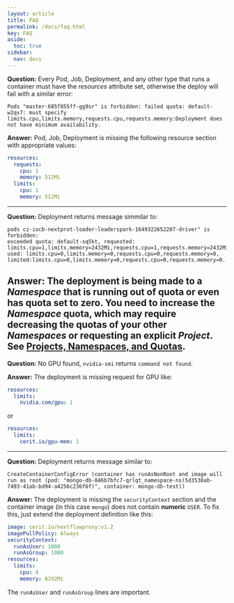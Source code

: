 ```yaml
---
layout: article
title: FAQ
permalink: /docs/faq.html
key: FAQ
aside:
  toc: true
sidebar:
  nav: docs
---
```


**Question:** Every Pod, Job, Deployment, and any other type that runs a container must have the *resources* attribute set, otherwise the deploy will fail with a similar error:
```
Pods "master-685f855ff-gg9sr" is forbidden: failed quota: default-w2qv7: must specify limits.cpu,limits.memory,requests.cpu,requests.memory:Deployment does not have minimum availability.
```

**Answer:** Pod, Job, Deployment is missing the following resource section with appropriate values:
```yaml
resources:
  requests:
    cpu: 1
    memory: 512Mi
  limits:
    cpu: 1
    memory: 512Mi

```

---

**Question:** Deployment returns message simmilar to:
```
pods cz-iocb-nextprot-loader-loaderspark-1649322652207-driver" is forbidden: 
exceeded quota: default-sq5kt, requested: limits.cpu=1,limits.memory=2432Mi,requests.cpu=1,requests.memory=2432Mi, 
used: limits.cpu=0,limits.memory=0,requests.cpu=0,requests.memory=0,
limited:limits.cpu=0,limits.memory=0,requests.cpu=0,requests.memory=0.
```

**Answer:** The deployment is being made to a *Namespace* that is running out of quota or even has quota set to zero. You need to increase the *Namespace* quota, which may require decreasing the quotas of your other *Namespaces* or requesting an explicit *Project*. See [Projects, Namespaces, and Quotas](/docs/quotas.html).
---

**Question:** No GPU found, `nvidia-smi` returns `command not found`.

**Answer:** The deployment is missing request for GPU like:
```yaml
resources:
  limits:
    nvidia.com/gpu: 1
```
or
```yaml
resources:   
  limits:
    cerit.io/gpu-mem: 1
```

---

**Question:** Deployment returns message similar to:
```
CreateContainerConfigError (container has runAsNonRoot and image will run as root (pod: "mongo-db-846b7bfc7-qrlqt_namespace-ns(5d3538ab-7493-41ab-bd94-a4256c236f6f)", container: mongo-db-test))
```

**Answer:** The deployment is missing the `securityContext` section and the container image (in this case `mongo`) does not contain **numeric** `USER`. To fix this, just extend the deployment definition like this:
```yaml
image: cerit.io/nextflowproxy:v1.2
imagePullPolicy: Always
securityContext:
  runAsUser: 1000
  runAsGroup: 1000
resources:
  limits:
    cpu: 4
    memory: 8192Mi
```

The `runAsUser` and `runAsGroup` lines are important.
